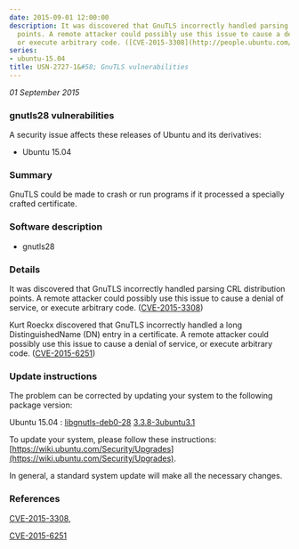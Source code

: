 ```yaml
---
date: 2015-09-01 12:00:00
description: It was discovered that GnuTLS incorrectly handled parsing CRL distribution
  points. A remote attacker could possibly use this issue to cause a denial of service,
  or execute arbitrary code. ([CVE-2015-3308](http://people.ubuntu.com/~ubuntu-security/cve/CVE-2015-3308))
series:
- ubuntu-15.04
title: USN-2727-1&#58; GnuTLS vulnerabilities
---
```


*01 September 2015*

### gnutls28 vulnerabilities

A security issue affects these releases of Ubuntu and its derivatives:

* Ubuntu 15.04

### Summary

GnuTLS could be made to crash or run programs if it processed a specially crafted certificate.

### Software description

* gnutls28 

### Details

It was discovered that GnuTLS incorrectly handled parsing CRL distribution points. A remote attacker could possibly use this issue to cause a denial of service, or execute arbitrary code. ([CVE-2015-3308](http://people.ubuntu.com/~ubuntu-security/cve/CVE-2015-3308))

Kurt Roeckx discovered that GnuTLS incorrectly handled a long DistinguishedName (DN) entry in a certificate. A remote attacker could possibly use this issue to cause a denial of service, or execute arbitrary code. ([CVE-2015-6251](http://people.ubuntu.com/~ubuntu-security/cve/CVE-2015-6251)) 

### Update instructions

The problem can be corrected by updating your system to the following package version:

Ubuntu 15.04
 : [libgnutls-deb0-28](https://launchpad.net/ubuntu/+source/gnutls28) <span> [3.3.8-3ubuntu3.1](https://launchpad.net/ubuntu/+source/gnutls28/3.3.8-3ubuntu3.1) </span> 

To update your system, please follow these instructions: [https://wiki.ubuntu.com/Security/Upgrades](https://wiki.ubuntu.com/Security/Upgrades).

In general, a standard system update will make all the necessary changes. 

### References

 
 [CVE-2015-3308](http://people.ubuntu.com/~ubuntu-security/cve/CVE-2015-3308), 

 [CVE-2015-6251](http://people.ubuntu.com/~ubuntu-security/cve/CVE-2015-6251)